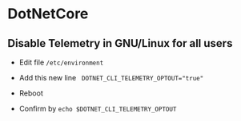 # DotNetCore

## Disable Telemetry in GNU/Linux for all users

- Edit file ```/etc/environment```

- Add this new  line ``` DOTNET_CLI_TELEMETRY_OPTOUT="true"```

- Reboot

- Confirm by ```echo $DOTNET_CLI_TELEMETRY_OPTOUT```


